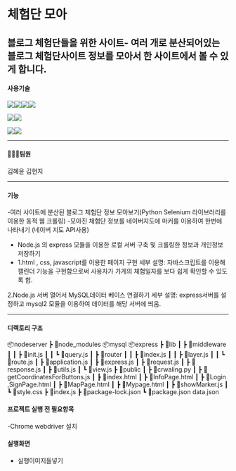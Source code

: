 # 체험단 모아

**블로그 체험단**들을 위한 사이트- 여러 개로 분산되어있는 
블로그 체험단사이트 정보를 모아서 한 사이트에서 볼 수 있게 합니다.
---
#### 사용기술

<img src="https://img.shields.io/badge/html5-E34F26?style=for-the-badge&logo=html5&logoColor=white"><img src="https://img.shields.io/badge/javascript-F7DF1E?style=for-the-badge&logo=html5&logoColor=white"><img src="https://img.shields.io/badge/css3-1572B6?style=for-the-badge&logo=html5&logoColor=white"><img src="https://img.shields.io/badge/node.js-339933?style=for-the-badge&logo=html5&logoColor=white">

<img src="https://img.shields.io/badge/python-3776AB?style=for-the-badge&logo=html5&logoColor=white"><img src="https://img.shields.io/badge/selenium-43B02A?style=for-the-badge&logo=html5&logoColor=white">

<img src="https://img.shields.io/badge/mysql-4479A1?style=for-the-badge&logo=html5&logoColor=white"><img src="https://img.shields.io/badge/express-000000?style=for-the-badge&logo=html5&logoColor=white">

---

#### 🧑‍🤝‍🧑팀원

김혜윤
김현지

---

#### 기능 
-여러 사이트에 분산된  블로그 체험단 정보 모아보기(Python Selenium 라이브러리를 이용한 동적 웹 크롤링) 
-모아진 체험단 정보를 네이버지도에 마커를 이용하여 한번에 나타내기 (네이버 지도  API사용)
- Node.js 의 express 모듈을 이용한 로컬 서버 구축 및 크롤링한 정보과 개인정보 저장하기
- 1.html , css, javascript를 이용한 페이지 구현
세부 설명: 자바스크립트를 이용해 캘린더 기능을 구현함으로써 사용자가 가게의 체험일자를 보다 쉽게 확인할 수 있도록 함.

2.Node.js 서버 열어서 MySQL데이터 베이스 연결하기
세부 설명: express서버를 설정하고 mysql2 모듈을 이용하여 데이터를 해당 서버에 띄움.

---
#### 디렉토리 구조
📦nodeserver
 ┣ 📂node_modules
   📦mysql
   📦express
   ┣ 📂lib
   ┃ ┣ 📂middleware
   ┃ ┃ ┣ 📜init.js
   ┃ ┃ ┗ 📜query.js
   ┃ ┣ 📂router
   ┃ ┃ ┣ 📜index.js
   ┃ ┃ ┣ 📜layer.js
   ┃ ┃ ┗ 📜route.js
   ┃ ┣ 📜application.js
   ┃ ┣ 📜express.js
   ┃ ┣ 📜request.js
   ┃ ┣ 📜response.js
   ┃ ┣ 📜utils.js
   ┃ ┗ 📜view.js
 ┣ 📂public
   ┃ ┣ 📜crwaling.py
   ┃ ┣ 📜getCoordinatesForButtons.js
   ┃ ┣ 📜index.html
   ┃ ┣ 📜InfoPage.html
   ┃ ┣ 📜Login ,SignPage.html
   ┃ ┣ 📜MapPage.html
   ┃ ┣ 📜Mypage.html
   ┃ ┣ 📜showMarker.js
   ┃ ┗ 📜style.css
 ┣ 📜index.js
 ┣ 📜package-lock.json
 ┗ 📜package.json
data.json

#### 프로젝트 실행 전 필요항목 
-Chrome webdriver 설치 

#### 실행화면
 - 실행이미지들넣기


